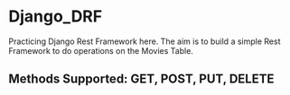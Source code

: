 # Django_DRF

Practicing Django Rest Framework here.
The aim is to build a simple Rest Framework to do operations on the Movies Table.

## Methods Supported: GET, POST, PUT, DELETE 
